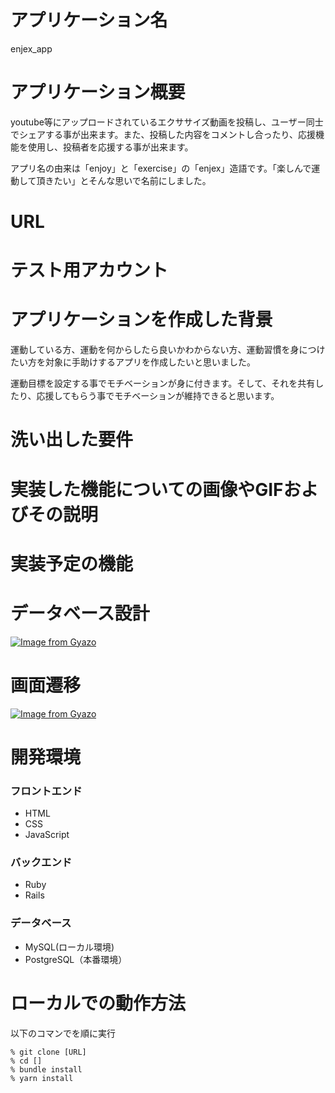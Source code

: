 # アプリケーション名
enjex_app

# アプリケーション概要
youtube等にアップロードされているエクササイズ動画を投稿し、ユーザー同士でシェアする事が出来ます。また、投稿した内容をコメントし合ったり、応援機能を使用し、投稿者を応援する事が出来ます。

アプリ名の由来は「enjoy」と「exercise」の「enjex」造語です。「楽しんで運動して頂きたい」とそんな思いで名前にしました。

# URL

# テスト用アカウント

# アプリケーションを作成した背景
運動している方、運動を何からしたら良いかわからない方、運動習慣を身につけたい方を対象に手助けするアプリを作成したいと思いました。

運動目標を設定する事でモチベーションが身に付きます。そして、それを共有したり、応援してもらう事でモチベーションが維持できると思います。

# 洗い出した要件

# 実装した機能についての画像やGIFおよびその説明

# 実装予定の機能

# データベース設計
[![Image from Gyazo](https://i.gyazo.com/bd15095ca418a547f3d78f00a2cc86db.png)](https://gyazo.com/bd15095ca418a547f3d78f00a2cc86db)

# 画面遷移
[![Image from Gyazo](https://i.gyazo.com/210a72ed89d3ea13d422f56b1f34b6c1.png)](https://gyazo.com/210a72ed89d3ea13d422f56b1f34b6c1)

# 開発環境

### フロントエンド
- HTML
- CSS
- JavaScript

### バックエンド
- Ruby
- Rails

### データベース
- MySQL(ローカル環境)
- PostgreSQL（本番環境）

# ローカルでの動作方法
以下のコマンでを順に実行
```
% git clone [URL]
% cd []
% bundle install
% yarn install
```